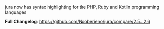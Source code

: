 jura now has syntax highlighting for the PHP, Ruby and Kotlin programming languages

**Full Changelog**: https://github.com/Nooberieno/jura/compare/2.5...2.6